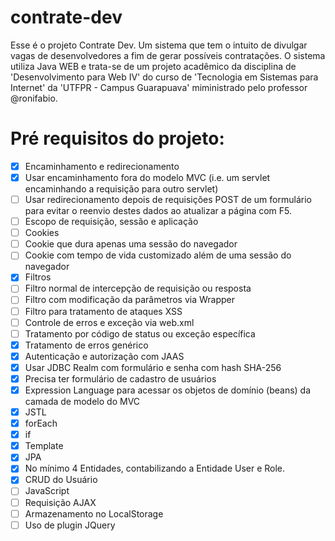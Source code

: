 # contrate-dev

Esse é o projeto Contrate Dev. Um sistema que tem o intuito de divulgar vagas de desenvolvedores a fim de gerar possíveis contratações. O sistema utiliza Java WEB e trata-se de um projeto acadêmico da disciplina de 'Desenvolvimento para Web IV' do curso de 'Tecnologia em Sistemas para Internet' da 'UTFPR - Campus Guarapuava' miministrado pelo professor @ronifabio.

# Pré requisitos do projeto:

- [x] Encaminhamento e redirecionamento
- [x] Usar encaminhamento fora do modelo MVC (i.e. um servlet encaminhando a requisição para outro servlet)
- [ ] Usar redirecionamento depois de requisições POST de um formulário para evitar o reenvio destes dados ao atualizar a página com F5.
- [ ] Escopo de requisição, sessão e aplicação
- [ ] Cookies
- [ ] Cookie que dura apenas uma sessão do navegador
- [ ] Cookie com tempo de vida customizado além de uma sessão do navegador
- [x] Filtros
- [ ] Filtro normal de intercepção de requisição ou resposta
- [ ] Filtro com modificação da parâmetros via Wrapper
- [ ] Filtro para tratamento de ataques XSS
- [ ] Controle de erros e exceção via web.xml
- [ ] Tratamento por código de status ou exceção específica
- [x] Tratamento de erros genérico
- [x] Autenticação e autorização com JAAS
- [x] Usar JDBC Realm com formulário e senha com hash SHA-256
- [x] Precisa ter formulário de cadastro de usuários
- [x] Expression Language para acessar os objetos de domínio (beans) da camada de modelo do MVC
- [x] JSTL
- [x] forEach
- [x] if
- [x] Template
- [x] JPA
- [x] No mínimo 4 Entidades, contabilizando a Entidade User e Role.
- [x] CRUD do Usuário
- [ ] JavaScript
- [ ] Requisição AJAX
- [ ] Armazenamento no LocalStorage
- [ ] Uso de plugin JQuery